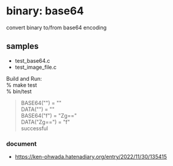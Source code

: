 binary: base64
===============

convert binary to/from base64 encoding

## samples
- test_base64.c
- test_image_file.c


Build and Run:  
% make test  
% bin/test  
> BASE64("") = ""  
> DATA("") = ""  
> BASE64("f") = "Zg=="  
> DATA("Zg==") = "f"  
> successful  

### document  
- https://ken-ohwada.hatenadiary.org/entry/2022/11/30/135415

